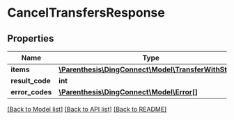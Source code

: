 # CancelTransfersResponse

## Properties
Name | Type | Description | Notes
------------ | ------------- | ------------- | -------------
**items** | [**\Parenthesis\DingConnect\Model\TransferWithState[]**](TransferWithState.md) |  | 
**result_code** | **int** |  | 
**error_codes** | [**\Parenthesis\DingConnect\Model\Error[]**](Error.md) |  | 

[[Back to Model list]](../README.md#documentation-for-models) [[Back to API list]](../README.md#documentation-for-api-endpoints) [[Back to README]](../README.md)


